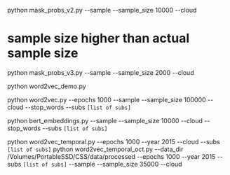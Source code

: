 python mask_probs_v2.py --sample --sample_size 10000 --cloud

# sample size higher than actual sample size 
python mask_probs_v3.py --sample --sample_size 2000 --cloud  

python word2vec_demo.py 

python word2vec.py --epochs 1000 --sample --sample_size 100000 --cloud --stop_words --subs `[list of subs]`

python bert_embeddings.py --sample --sample_size 10000 --cloud --stop_words --subs `[list of subs]`

python word2vec_temporal.py --epochs 1000 --year 2015 --cloud --subs `[list of subs]`
python word2vec_temporal_oct.py --data_dir /Volumes/PortableSSD/CSS/data/processed --epochs 1000 --year 2015 --subs `[list of subs]` --sample --sample_size 35000 --cloud 
